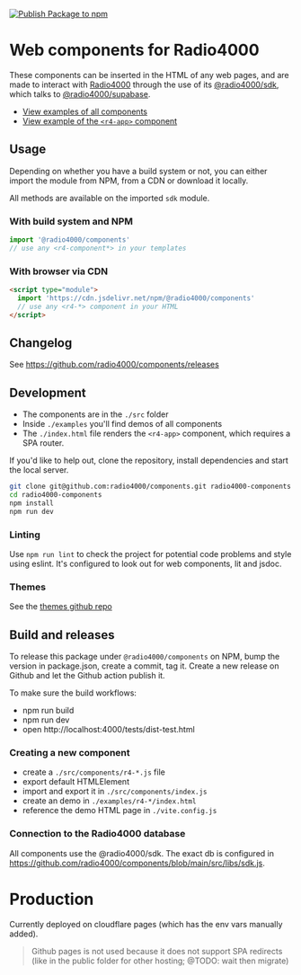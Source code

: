 [![Publish Package to npm](https://github.com/radio4000/components/actions/workflows/publish-to-npm-registry.yml/badge.svg)](https://github.com/radio4000/components/actions/workflows/publish-to-npm-registry.yml)

# Web components for Radio4000

These components can be inserted in the HTML of any web pages, and are made to interact with [Radio4000](https://radio4000.com) through the use of its
[@radio4000/sdk](https://github.com/radio4000/sdk), which talks to [@radio4000/supabase](https://github.com/radio4000/supabase).

- [View examples of all components](https://radio4000.github.io/components/examples/)
- [View example of the `<r4-app>` component](https://radio4000.com)

## Usage

Depending on whether you have a build system or not, you can either import the module from NPM, from a CDN or download it locally.

All methods are available on the imported `sdk` module.

### With build system and NPM

```js
import '@radio4000/components'
// use any <r4-component*> in your templates
```

### With browser via CDN

```html
<script type="module">
  import 'https://cdn.jsdelivr.net/npm/@radio4000/components'
  // use any <r4-*> component in your HTML
</script>
```

## Changelog

See https://github.com/radio4000/components/releases

## Development

- The components are in the `./src` folder
- Inside `./examples` you'll find demos of all components
- The `./index.html` file renders the `<r4-app>` component, which requires a SPA router.

If you'd like to help out, clone the repository, install dependencies and start the local server.

```bash
git clone git@github.com:radio4000/components.git radio4000-components
cd radio4000-components
npm install
npm run dev
```

### Linting

Use `npm run lint` to check the project for potential code problems and style using eslint. It's configured to look out for web components, lit and jsdoc.

### Themes

See the [themes github repo](https://github.com/4www/themes)

## Build and releases

To release this package under `@radio4000/components` on NPM, bump the version in package.json, create a commit, tag it. Create a new release on Github and let the Github action publish it.

To make sure the build workflows:
- npm run build
- npm run dev
- open http://localhost:4000/tests/dist-test.html

### Creating a new component

- create a `./src/components/r4-*.js` file
- export default HTMLElement
- import and export it in `./src/components/index.js`
- create an demo in `./examples/r4-*/index.html`
- reference the demo HTML page in `./vite.config.js`

### Connection to the Radio4000 database

All components use the @radio4000/sdk. The exact db is configured in https://github.com/radio4000/components/blob/main/src/libs/sdk.js.

# Production

Currently deployed on cloudflare pages (which has the env vars manually added).

> Github pages is not used because it does not support SPA redirects
> (like in the public folder for other hosting; @TODO: wait then migrate)
